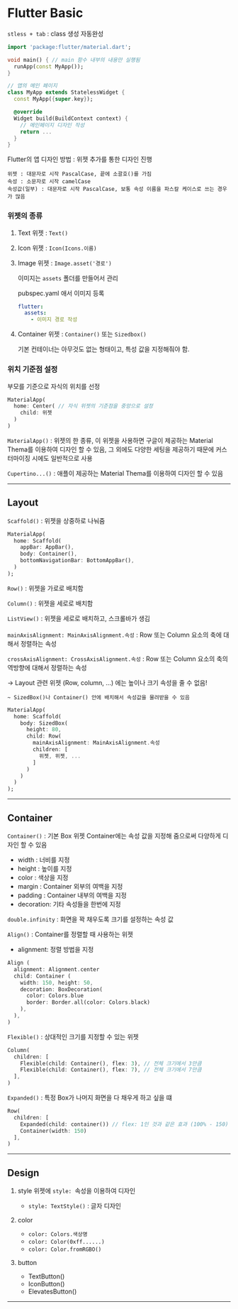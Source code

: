 # Flutter Basic

`stless + tab` : class 생성 자동완성

```dart
import 'package:flutter/material.dart';

void main() { // main 함수 내부의 내용만 실행됨
  runApp(const MyApp());
}

// 앱의 메인 페이지
class MyApp extends StatelessWidget {
  const MyApp({super.key});

  @override
  Widget build(BuildContext context) {
    // 메인페이지 디자인 작성
    return ...
  }
}
```

Flutter의 앱 디자인 방법 : 위젯 추가를 통한 디자인 진행

    위젯 : 대문자로 시작 PascalCase, 끝에 소괄호()를 가짐 
    속성 : 소문자로 시작 camelCase
    속성값(일부) : 대문자로 시작 PascalCase, 보통 속성 이름을 파스칼 케이스로 쓰는 경우가 많음

### 위젯의 종류

1. Text 위젯 : `Text()`
2. Icon 위젯 : `Icon(Icons.이름)`
3. Image 위젯 : `Image.asset('경로')`
    
    이미지는 `assets` 폴더를 만들어서 관리
    
    pubspec.yaml 애서 이미지 등록
    ```yaml
    flutter:
      assets:
        - 이미지 경로 작성
    ```
4. Container 위젯 : `Container()` 또는 `Sizedbox()`

    기본 컨테이너는 아무것도 없는 형태이고, 특성 값을 지정해줘야 함.

### 위치 기준점 설정
부모를 기준으로 자식의 위치를 선정

```dart
MaterialApp(
  home: Center( // 자식 위젯의 기준점을 중앙으로 설정
    child: 위젯
  )
)
```
`MaterialApp()` : 위젯의 한 종류, 이 위젯을 사용하면 구글이 제공하는 Material Thema를 이용하여 디자인 할 수 있음, 그 외에도 다양한 세팅을 제공하기 때문에 커스터마이징 시에도 일반적으로 사용

`Cupertino...()` : 애플이 제공하는 Material Thema를 이용하여 디자인 할 수 있음

---

## Layout

`Scaffold()` : 위젯을 상중하로 나눠줌
```dart
MaterialApp(
  home: Scaffold(
    appBar: AppBar(),
    body: Container(),
    bottomNavigationBar: BottomAppBar(),
  )
);
```

`Row()` : 위젯을 가로로 배치함

`Column()` : 위젯을 세로로 배치함

`ListView()` : 위젯을 세로로 배치하고, 스크롤바가 생김
</br>
</br>
`mainAxisAlignment: MainAxisAlignment.속성` : Row 또는 Column 요소의 축에 대해서 정렬하는 속성

`crossAxisAlignment: CrossAxisAlignment.속성` : Row 또는 Column 요소의 축의 역방향에 대해서 정렬하는 속성

-> Layout 관련 위젯 (Row, column, ...) 에는 높이나 크기 속성을 줄 수 없음! 
    
    ~ SizedBox()나 Container() 안에 배치해서 속성값을 물려받을 수 있음

```dart
MaterialApp(
  home: Scaffold(
    body: SizedBox(
      height: 80,
      child: Row(
        mainAxisAlignment: MainAxisAlignment.속성
        children: [
          위젯, 위젯, ...
        ]
      )
    )
  )
);
```

---

## Container 

`Container()` : 기본 Box 위젯
Container에는 속성 값을 지정해 줌으로써 다양하게 디자인 할 수 있음

- width : 너비를 지정
- height : 높이를 지정
- color : 색상을 지정
- margin : Container 외부의 여백을 지정
- padding : Container 내부의 여백을 지정
- decoration: 기타 속성들을 한번에 지정

`double.infinity` : 화면을 꽉 채우도록 크기를 설정하는 속성 값

`Align()` : Container를 정렬할 때 사용하는 위젯

- alignment: 정렬 방법을 지정

```dart
Align (
  alignment: Alignment.center
  child: Container (
    width: 150, height: 50,
    decoration: BoxDecoration(
      color: Colors.blue
      border: Border.all(color: Colors.black)
    ),
  ),
)
```

`Flexible()` : 상대적인 크기를 지정할 수 있는 위젯
```dart
Column(
  children: [
    Flexible(child: Container(), flex: 3), // 전체 크기에서 3만큼
    Flexible(child: Container(), flex: 7), // 전체 크기에서 7만큼
  ],
)
```

`Expanded()` : 특정 Box가 나머지 화면을 다 채우게 하고 싶을 떄
```dart
Row(
  children: [
    Expanded(child: container()) // flex: 1인 것과 같은 효과 (100% - 150)
    Container(width: 150)
  ],
)
```

---

## Design

1. style
위젯에 `style: `속성을 이용하여 디자인
    - `style: TextStyle()` : 글자 디자인

2. color 
    - `color: Colors.색상명`
    - `color: Color(0xff......)`
    - `color: Color.fromRGBO()`

3. button
    - TextButton()
    - IconButton()
    - ElevatesButton()

---